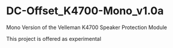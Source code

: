 # DC-Offset_K4700-Mono_v1.0a
Mono Version of the Velleman K4700 Speaker Protection Module

This project is offered as experimental
